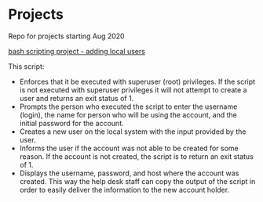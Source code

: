# Projects

Repo for projects starting Aug 2020

[bash scripting project - adding local users](./bash_scripting/add-local-user.sh)

This script:

* Enforces that it be executed with superuser (root) privileges. If the script is not executed with
superuser privileges it will not attempt to create a user and returns an exit status of 1.
* Prompts the person who executed the script to enter the username (login), the name for
person who will be using the account, and the initial password for the account.
* Creates a new user on the local system with the input provided by the user.
* Informs the user if the account was not able to be created for some reason. If the account is
not created, the script is to return an exit status of 1.
* Displays the username, password, and host where the account was created. This way the
help desk staff can copy the output of the script in order to easily deliver the information to
the new account holder.
